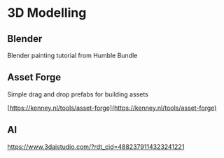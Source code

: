# 3D Modelling

## Blender

Blender painting tutorial from Humble Bundle

## Asset Forge

Simple drag and drop prefabs for building assets

[https://kenney.nl/tools/asset-forge](https://kenney.nl/tools/asset-forge)

## AI

https://www.3daistudio.com/?rdt_cid=4882379114323241221